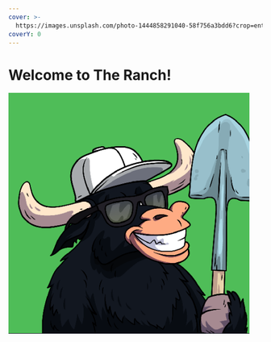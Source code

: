 ```yaml
---
cover: >-
  https://images.unsplash.com/photo-1444858291040-58f756a3bdd6?crop=entropy&cs=srgb&fm=jpg&ixid=MnwxOTcwMjR8MHwxfHNlYXJjaHw1fHxGYXJtfGVufDB8fHx8MTY0NjY3NzIzOA&ixlib=rb-1.2.1&q=85
coverY: 0
---
```


# Welcome to The Ranch!

![](<.gitbook/assets/image (6) (1).png>)
